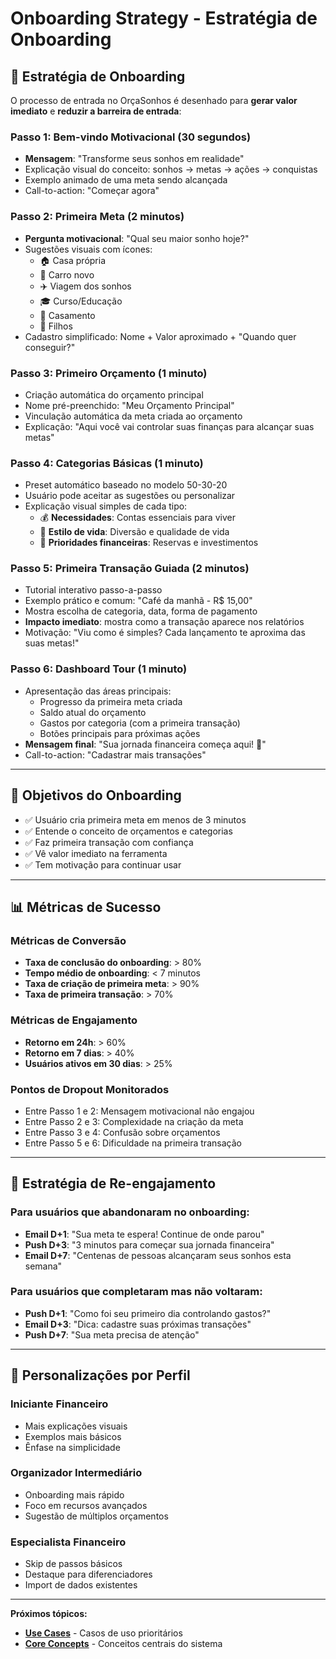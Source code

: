 # Onboarding Strategy - Estratégia de Onboarding

## 🚀 Estratégia de Onboarding

O processo de entrada no OrçaSonhos é desenhado para **gerar valor imediato** e **reduzir a barreira de entrada**:

### Passo 1: Bem-vindo Motivacional (30 segundos)
- **Mensagem**: "Transforme seus sonhos em realidade"
- Explicação visual do conceito: sonhos → metas → ações → conquistas
- Exemplo animado de uma meta sendo alcançada
- Call-to-action: "Começar agora"

### Passo 2: Primeira Meta (2 minutos)
- **Pergunta motivacional**: "Qual seu maior sonho hoje?"
- Sugestões visuais com ícones:
  - 🏠 Casa própria
  - 🚗 Carro novo
  - ✈️ Viagem dos sonhos
  - 🎓 Curso/Educação
  - 💍 Casamento
  - 👶 Filhos
- Cadastro simplificado: Nome + Valor aproximado + "Quando quer conseguir?"

### Passo 3: Primeiro Orçamento (1 minuto)
- Criação automática do orçamento principal
- Nome pré-preenchido: "Meu Orçamento Principal"
- Vinculação automática da meta criada ao orçamento
- Explicação: "Aqui você vai controlar suas finanças para alcançar suas metas"

### Passo 4: Categorias Básicas (1 minuto)
- Preset automático baseado no modelo 50-30-20
- Usuário pode aceitar as sugestões ou personalizar
- Explicação visual simples de cada tipo:
  - 💰 **Necessidades**: Contas essenciais para viver
  - 🎉 **Estilo de vida**: Diversão e qualidade de vida  
  - 🎯 **Prioridades financeiras**: Reservas e investimentos

### Passo 5: Primeira Transação Guiada (2 minutos)
- Tutorial interativo passo-a-passo
- Exemplo prático e comum: "Café da manhã - R$ 15,00"
- Mostra escolha de categoria, data, forma de pagamento
- **Impacto imediato**: mostra como a transação aparece nos relatórios
- Motivação: "Viu como é simples? Cada lançamento te aproxima das suas metas!"

### Passo 6: Dashboard Tour (1 minuto)
- Apresentação das áreas principais:
  - Progresso da primeira meta criada
  - Saldo atual do orçamento
  - Gastos por categoria (com a primeira transação)
  - Botões principais para próximas ações
- **Mensagem final**: "Sua jornada financeira começa aqui! 🚀"
- Call-to-action: "Cadastrar mais transações"

---

## 🎯 Objetivos do Onboarding

- ✅ Usuário cria primeira meta em menos de 3 minutos
- ✅ Entende o conceito de orçamentos e categorias
- ✅ Faz primeira transação com confiança
- ✅ Vê valor imediato na ferramenta
- ✅ Tem motivação para continuar usar

---

## 📊 Métricas de Sucesso

### Métricas de Conversão
- **Taxa de conclusão do onboarding**: > 80%
- **Tempo médio de onboarding**: < 7 minutos
- **Taxa de criação de primeira meta**: > 90%
- **Taxa de primeira transação**: > 70%

### Métricas de Engajamento
- **Retorno em 24h**: > 60%
- **Retorno em 7 dias**: > 40%
- **Usuários ativos em 30 dias**: > 25%

### Pontos de Dropout Monitorados
- Entre Passo 1 e 2: Mensagem motivacional não engajou
- Entre Passo 2 e 3: Complexidade na criação da meta
- Entre Passo 3 e 4: Confusão sobre orçamentos
- Entre Passo 5 e 6: Dificuldade na primeira transação

---

## 🔄 Estratégia de Re-engajamento

### Para usuários que abandonaram no onboarding:
- **Email D+1**: "Sua meta te espera! Continue de onde parou"
- **Push D+3**: "3 minutos para começar sua jornada financeira"
- **Email D+7**: "Centenas de pessoas alcançaram seus sonhos esta semana"

### Para usuários que completaram mas não voltaram:
- **Push D+1**: "Como foi seu primeiro dia controlando gastos?"
- **Email D+3**: "Dica: cadastre suas próximas transações"
- **Push D+7**: "Sua meta precisa de atenção"

---

## 🧩 Personalizações por Perfil

### Iniciante Financeiro
- Mais explicações visuais
- Exemplos mais básicos
- Ênfase na simplicidade

### Organizador Intermediário  
- Onboarding mais rápido
- Foco em recursos avançados
- Sugestão de múltiplos orçamentos

### Especialista Financeiro
- Skip de passos básicos
- Destaque para diferenciadores
- Import de dados existentes

---

**Próximos tópicos:**
- **[Use Cases](./use-cases.md)** - Casos de uso prioritários
- **[Core Concepts](./core-concepts.md)** - Conceitos centrais do sistema